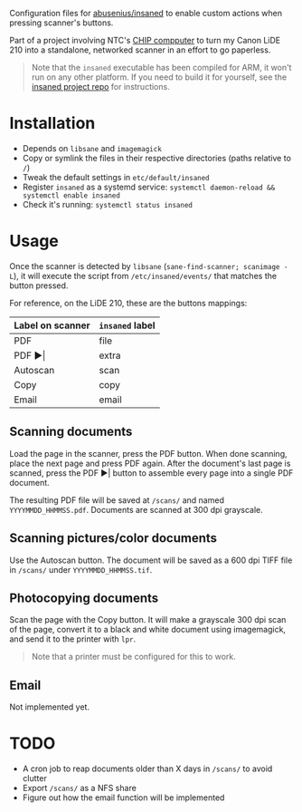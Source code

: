 Configuration files for
[abusenius/insaned](https://github.com/abusenius/insaned) to enable custom
actions when pressing scanner's buttons.

Part of a project involving NTC's [CHIP
compputer](https://getchip.com/pages/chip) to turn my Canon LiDE 210 into a
standalone, networked scanner in an effort to go paperless.

> Note that the `insaned` executable has been compiled for ARM, it won't run on
> any other platform. If you need to build it for yourself, see the [insaned
> project repo](https://github.com/abusenius/insaned) for instructions.

# Installation

- Depends on `libsane` and `imagemagick`
- Copy or symlink the files in their respective directories (paths relative to
  `/`)
- Tweak the default settings in `etc/default/insaned`
- Register `insaned` as a systemd service: `systemctl daemon-reload &&
  systemctl enable insaned`
- Check it's running: `systemctl status insaned`

# Usage

Once the scanner is detected by `libsane` (`sane-find-scanner; scanimage -L`),
it will execute the script from `/etc/insaned/events/` that matches the button
pressed.

For reference, on the LiDE 210, these are the buttons mappings:

Label on scanner | `insaned` label
--- | ---
PDF | file
PDF ▶︎\| | extra
Autoscan | scan
Copy | copy
Email | email

## Scanning documents

Load the page in the scanner, press the PDF button. When done scanning, place
the next page and press PDF again. After the document's last page is scanned,
press the PDF ▶︎\| button to assemble every page into a single PDF document.

The resulting PDF file will be saved at `/scans/` and named
`YYYYMMDD_HHMMSS.pdf`. Documents are scanned at 300 dpi grayscale.

## Scanning pictures/color documents

Use the Autoscan button. The document will be saved as a 600 dpi TIFF file in
`/scans/` under `YYYYMMDD_HHMMSS.tif`.

## Photocopying documents

Scan the page with the Copy button. It will make a grayscale 300 dpi scan of
the page, convert it to a black and white document using imagemagick, and send
it to the printer with `lpr`.

> Note that a printer must be configured for this to work.

## Email

Not implemented yet.

# TODO

- A cron job to reap documents older than X days in `/scans/` to avoid clutter
- Export `/scans/` as a NFS share
- Figure out how the email function will be implemented
